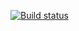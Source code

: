 [![Build status](https://ci.appveyor.com/api/projects/status/4q7vi0wwdcf8fau4?svg=true)](https://ci.appveyor.com/project/OAOblat/homework-1-2)
